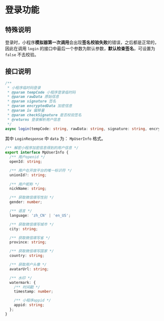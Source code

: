 # 登录功能

## 特殊说明

登录时，小程序**模拟器第一次调用**会出现**签名校验失败**的错误，之后都是正常的，因此在调用 `login` 的接口中最后一个参数为默认参数，**默认检查签名**，可设置为 `false` 不去校验。

## 接口说明

``` typescript
/**
 * 小程序临时码登录
 * @param tempCode 小程序登录临时码
 * @param rawData 原始信息
 * @param signature 签名
 * @param encryptedData 加密信息
 * @param iv 偏移量
 * @param checkSignature 是否校验签名
 * @returns 登录解析用户信息
 */
async login(tempCode: string, rawData: string, signature: string, encryptedData: string, iv: string, checkSignature = true): Promise<LoginResponse> {}
```

其中 `LoginResponse` 中 `data` 为： `MpUserInfo` 格式。

``` typescript
/** 解密小程序加密信息得到的用户信息 */
export interface MpUserInfo {
  /** 用户openid */
  openId: string;

  /** 用户在开放平台的唯一标识符 */
  unionId?: string;
  
  /** 用户昵称 */
  nickName: string;

  /** 获取微信填写性别 */
  gender: number;

  /** 语言 */
  language: 'zh_CN' | 'en_US';

  /** 获取微信填写城市 */
  city: string;

  /** 获取微信填写省 */
  province: string;

  /** 获取微信填写国家 */
  country: string;

  /** 获取用户头像 */
  avatarUrl: string;

  /** 水印 */
  watermark: {
    /** 时间戳 */
    timestamp: number;

    /** 小程序appid */
    appid: string;
  };
}
```

